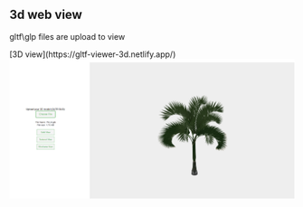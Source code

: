 <h2>3d web view </h2>
<p>gltf\glp files are upload to view </p>
[3D view](https://gltf-viewer-3d.netlify.app/)  

<img src="img/Screenshot%202024-12-11%20151619.png">

